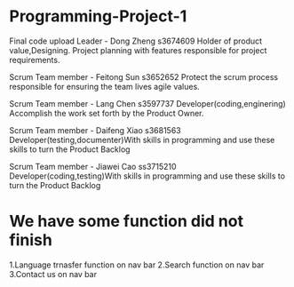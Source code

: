 # Programming-Project-1
Final code upload
Leader - Dong Zheng
s3674609 Holder of product value,Designing. Project planning with features responsible for project requirements. 

Scrum Team member - Feitong Sun
s3652652 Protect the scrum process responsible for ensuring the team lives agile values.

Scrum Team member - Lang Chen
s3597737 Developer(coding,enginering) Accomplish the work set forth by the Product Owner.

Scrum Team member - Daifeng Xiao
s3681563 Developer(testing,documenter)With skills in programming and use these skills to turn the Product Backlog

Scrum Team member - Jiawei Cao
ss3715210 Developer(coding,testing)With skills in programming and use these skills to turn the Product Backlog


# We have some function did not finish 
 1.Language trnasfer function on nav bar
 2.Search function on nav bar
 3.Contact us on nav bar 
 

